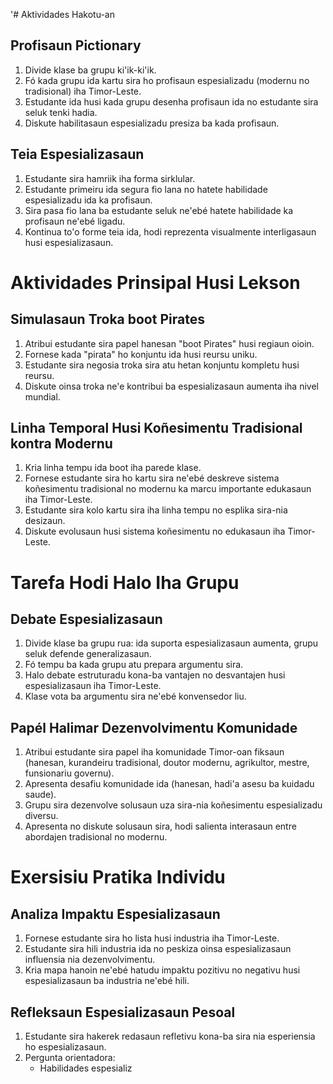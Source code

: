 '# Aktividades Hakotu-an

## Profisaun Pictionary
1. Divide klase ba grupu ki'ik-ki'ik.
2. Fó kada grupu ida kartu sira ho profisaun espesializadu (modernu no tradisional) iha Timor-Leste.
3. Estudante ida husi kada grupu desenha profisaun ida no estudante sira seluk tenki hadia.
4. Diskute habilitasaun espesializadu presiza ba kada profisaun.

## Teia Espesializasaun
1. Estudante sira hamriik iha forma sirklular.
2. Estudante primeiru ida segura fio lana no hatete habilidade espesializadu ida ka profisaun.
3. Sira pasa fio lana ba estudante seluk ne'ebé hatete habilidade ka profisaun ne'ebé ligadu.
4. Kontinua to'o forme teia ida, hodi reprezenta visualmente interligasaun husi espesializasaun.

# Aktividades Prinsipal Husi Lekson

## Simulasaun Troka boot Pirates 
1. Atribui estudante sira papel hanesan "boot Pirates" husi regiaun oioin.
2. Fornese kada "pirata" ho konjuntu ida husi reursu uniku.
3. Estudante sira negosia troka sira atu hetan konjuntu kompletu husi reursu.
4. Diskute oinsa troka ne'e kontribui ba espesializasaun aumenta iha nivel mundial.

## Linha Temporal Husi Koñesimentu Tradisional kontra Modernu
1. Kria linha tempu ida boot iha parede klase.
2. Fornese estudante sira ho kartu sira ne'ebé deskreve sistema koñesimentu tradisional no modernu ka marcu importante edukasaun iha Timor-Leste.
3. Estudante sira kolo kartu sira iha linha tempu no esplika sira-nia desizaun.
4. Diskute evolusaun husi sistema koñesimentu no edukasaun iha Timor-Leste.

# Tarefa Hodi Halo Iha Grupu

## Debate Espesializasaun
1. Divide klase ba grupu rua: ida suporta espesializasaun aumenta, grupu seluk defende generalizasaun.
2. Fó tempu ba kada grupu atu prepara argumentu sira.
3. Halo debate estruturadu kona-ba vantajen no desvantajen husi espesializasaun iha Timor-Leste.
4. Klase vota ba argumentu sira ne'ebé konvensedor liu.

## Papél Halimar Dezenvolvimentu Komunidade
1. Atribui estudante sira papel iha komunidade Timor-oan fiksaun (hanesan, kurandeiru tradisional, doutor modernu, agrikultor, mestre, funsionariu governu).
2. Apresenta desafiu komunidade ida (hanesan, hadi'a asesu ba kuidadu saude).
3. Grupu sira dezenvolve solusaun uza sira-nia koñesimentu espesializadu diversu.
4. Apresenta no diskute solusaun sira, hodi salienta interasaun entre abordajen tradisional no modernu.

# Exersisiu Pratika Individu

## Analiza Impaktu Espesializasaun
1. Fornese estudante sira ho lista husi industria iha Timor-Leste.
2. Estudante sira hili industria ida no peskiza oinsa espesializasaun influensia nia dezenvolvimentu.
3. Kria mapa hanoin ne'ebé hatudu impaktu pozitivu no negativu husi espesializasaun ba industria ne'ebé hili.

## Refleksaun Espesializasaun Pesoal
1. Estudante sira hakerek redasaun refletivu kona-ba sira nia esperiensia ho espesializasaun.
2. Pergunta orientadora:
   - Habilidades espesializ